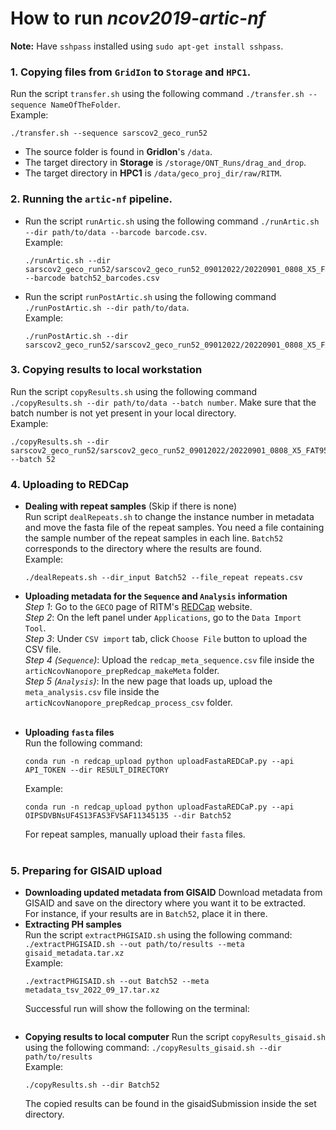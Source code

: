# How to run *ncov2019-artic-nf*
**Note:** Have `sshpass` installed using `sudo apt-get install sshpass`. 

### 1. Copying files from `GridIon` to `Storage` and `HPC1`.
  Run the script `transfer.sh` using the following command `./transfer.sh --sequence NameOfTheFolder`. </br>
  Example:
  ```
  ./transfer.sh --sequence sarscov2_geco_run52
  ```
  - The source folder is found in **GridIon**'s `/data`. </br>
  - The target directory in **Storage** is `/storage/ONT_Runs/drag_and_drop`. </br>
  - The target directory in **HPC1** is `/data/geco_proj_dir/raw/RITM`. </br>



### 2. Running the `artic-nf` pipeline.
- Run the script `runArtic.sh` using the following command `./runArtic.sh --dir path/to/data --barcode barcode.csv`. </br>
  Example: </br>
  ```
  ./runArtic.sh --dir sarscov2_geco_run52/sarscov2_geco_run52_09012022/20220901_0808_X5_FAT95592_ef9365b9 --barcode batch52_barcodes.csv
  ```
- Run the script `runPostArtic.sh` using the following command `./runPostArtic.sh --dir path/to/data`. </br>
  Example: </br>
  ```
  ./runPostArtic.sh --dir sarscov2_geco_run52/sarscov2_geco_run52_09012022/20220901_0808_X5_FAT95592_ef9365b9
  ```



### 3. Copying results to local workstation
  Run the script `copyResults.sh` using the following command `./copyResults.sh --dir path/to/data --batch number`. Make sure that the batch number is not yet present in your local directory. </br>
  Example: </br>
```
./copyResults.sh --dir sarscov2_geco_run52/sarscov2_geco_run52_09012022/20220901_0808_X5_FAT95592_ef9365b9 --batch 52
```



### 4. Uploading to REDCap
- **Dealing with repeat samples** (Skip if there is none)</br>
  Run script `dealRepeats.sh` to change the instance number in metadata and move the fasta file of the repeat samples. You need a file containing the sample number of the repeat samples in each line. `Batch52` corresponds to the directory where the results are found. </br>
  Example: </br>
  ```
  ./dealRepeats.sh --dir_input Batch52 --file_repeat repeats.csv
  ```

- **Uploading metadata for the `Sequence` and `Analysis` information** </br>
  *Step 1*: Go to the `GECO` page of RITM's [REDCap](https://geco.ritm-edc.net/) website. </br>
  *Step 2*: On the left panel under `Applications`, go to the `Data Import Tool`. </br>
  *Step 3*: Under `CSV import` tab, click `Choose File` button to upload the CSV file. </br>
  *Step 4 (`Sequence`)*: Upload the `redcap_meta_sequence.csv` file inside the `articNcovNanopore_prepRedcap_makeMeta` folder. </br>
  *Step 5 (`Analysis`)*: In the new page that loads up, upload the `meta_analysis.csv` file inside the `articNcovNanopore_prepRedcap_process_csv` folder. </br></br>


- **Uploading `fasta` files** </br>
  Run the following command: </br>
  ```
  conda run -n redcap_upload python uploadFastaREDCaP.py --api API_TOKEN --dir RESULT_DIRECTORY
  ```
  Example: </br>
  ```
  conda run -n redcap_upload python uploadFastaREDCaP.py --api OIPSDVBNsUF4S13FAS3FVSAF11345135 --dir Batch52
  ```
  For repeat samples, manually upload their `fasta` files. </br></br>
  
  
  
### 5. Preparing for GISAID upload
- **Downloading updated metadata from GISAID**
    Download metadata from GISAID and save on the directory where you want it to be extracted. </br>
    For instance, if your results are in `Batch52`, place it in there.
- **Extracting PH samples** <br>
    Run the script `extractPHGISAID.sh` using the following command: `./extractPHGISAID.sh --out path/to/results --meta gisaid_metadata.tar.xz` </br>
    Example: </br>
    ```
    ./extractPHGISAID.sh --out Batch52 --meta metadata_tsv_2022_09_17.tar.xz
    ```
    Successful run will show the following on the terminal: </br>
    ```
    
    ```
- **Copying results to local computer**
    Run the script `copyResults_gisaid.sh` using the following command: `./copyResults_gisaid.sh --dir path/to/results` </br>
    Example: </br>
    ```
    ./copyResults.sh --dir Batch52
    ```
    The copied results can be found in the gisaidSubmission inside the set directory.
